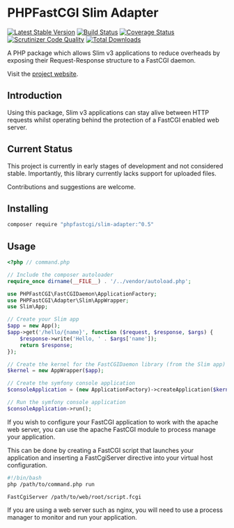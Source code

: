 # PHPFastCGI Slim Adapter

[![Latest Stable Version](https://poser.pugx.org/phpfastcgi/slim-adapter/v/stable)](https://packagist.org/packages/phpfastcgi/slim-adapter)
[![Build Status](https://travis-ci.org/PHPFastCGI/SlimAdapter.svg?branch=v0.5.0)](https://travis-ci.org/PHPFastCGI/SlimAdapter)
[![Coverage Status](https://coveralls.io/repos/PHPFastCGI/SlimAdapter/badge.svg?branch=master&service=github)](https://coveralls.io/github/PHPFastCGI/SlimAdapter?branch=master)
[![Scrutinizer Code Quality](https://scrutinizer-ci.com/g/PHPFastCGI/SlimAdapter/badges/quality-score.png?b=master)](https://scrutinizer-ci.com/g/PHPFastCGI/SlimAdapter/?branch=master)
[![Total Downloads](https://poser.pugx.org/phpfastcgi/slim-adapter/downloads)](https://packagist.org/packages/phpfastcgi/slim-adapter)

A PHP package which allows Slim v3 applications to reduce overheads by exposing their Request-Response structure to a FastCGI daemon.

Visit the [project website](http://phpfastcgi.github.io/).

## Introduction

Using this package, Slim v3 applications can stay alive between HTTP requests whilst operating behind the protection of a FastCGI enabled web server.

## Current Status

This project is currently in early stages of development and not considered stable. Importantly, this library currently lacks support for uploaded files.

Contributions and suggestions are welcome.

## Installing

```sh
composer require "phpfastcgi/slim-adapter:^0.5"
```

## Usage

```php
<?php // command.php

// Include the composer autoloader
require_once dirname(__FILE__) . '/../vendor/autoload.php';

use PHPFastCGI\FastCGIDaemon\ApplicationFactory;
use PHPFastCGI\Adapter\Slim\AppWrapper;
use Slim\App;

// Create your Slim app
$app = new App();
$app->get('/hello/{name}', function ($request, $response, $args) {
    $response->write('Hello, ' . $args['name']);
    return $response;
});

// Create the kernel for the FastCGIDaemon library (from the Slim app)
$kernel = new AppWrapper($app);

// Create the symfony console application
$consoleApplication = (new ApplicationFactory)->createApplication($kernel);

// Run the symfony console application
$consoleApplication->run();
```

If you wish to configure your FastCGI application to work with the apache web server, you can use the apache FastCGI module to process manage your application.

This can be done by creating a FastCGI script that launches your application and inserting a FastCgiServer directive into your virtual host configuration.

```sh
#!/bin/bash
php /path/to/command.php run
```

```
FastCgiServer /path/to/web/root/script.fcgi
```

If you are using a web server such as nginx, you will need to use a process manager to monitor and run your application.
